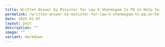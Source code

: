 ```yaml
---
title: Written Answer by Minister for Law K Shanmugam to PQ on Help for Wills
permalink: /written-answer-by-minister-for-law-k-shanmugam-to-pq-on-help-for-wills/
date: 2025-01-07
layout: post
description: ""
image: ""
variant: markdown
---
```

